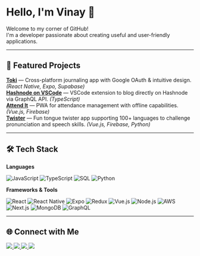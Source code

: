 # Hello, I'm Vinay 👋

Welcome to my corner of GitHub!  
I'm a developer passionate about creating useful and user-friendly applications. 

---

## 🌟 Featured Projects
<a href="https://vinaybomma-toki.expo.app" target="_blank"><b>Toki</b></a> — Cross-platform journaling app with Google OAuth & intuitive design. *(React Native, Expo, Supabase)*  
<a href="https://marketplace.visualstudio.com/items?itemName=vinaybomma.hashnode-on-vscode" target="_blank"><b>Hashnode on VSCode</b></a> — VSCode extension to blog directly on Hashnode via GraphQL API. *(TypeScript)*  
<a href="https://play.google.com/store/apps/details?id=com.vinaybomma.attendit" target="_blank"><b>Attend It</b></a> — PWA for attendance management with offline capabilities. *(Vue.js, Firebase)*  
<a href="https://twisterio.web.app" target="_blank"><b>Twister</b></a> — Fun tongue twister app supporting 100+ languages to challenge pronunciation and speech skills. *(Vue.js, Firebase, Python)*

---

## 🛠 Tech Stack

**Languages**  

![JavaScript](https://img.shields.io/badge/-JavaScript-000?&logo=JavaScript)
![TypeScript](https://img.shields.io/badge/-TypeScript-000?&logo=typescript)
![SQL](https://img.shields.io/badge/-SQL-000?&logo=postgresql)
![Python](https://img.shields.io/badge/-Python-000?&logo=python)

**Frameworks & Tools**  

![React](https://img.shields.io/badge/-React-000?&logo=react)
![React Native](https://img.shields.io/badge/-React%20Native-000?&logo=react)
![Expo](https://img.shields.io/badge/-Expo-000?&logo=Expo)
![Redux](https://img.shields.io/badge/-Redux-000?&logo=redux)
![Vue.js](https://img.shields.io/badge/-Vue.js-000?&logo=vue.js)
![Node.js](https://img.shields.io/badge/-Node.js-000?&logo=node.js)
![AWS](https://img.shields.io/badge/-AWS-000?&logo=amazon-aws)
![Next.js](https://img.shields.io/badge/-Next.js-000?&logo=next.js)
![MongoDB](https://img.shields.io/badge/-MongoDB-000?&logo=mongodb)
![GraphQL](https://img.shields.io/badge/-GraphQL-000?&logo=graphql)

---

## 🌐 Connect with Me
<a href="https://linkedin.com/in/vinaybomma" target="_blank">
  <img src="https://img.shields.io/badge/-LinkedIn-0077B5?&logo=linkedin&logoColor=white" />
</a>
<a href="https://vinaybomma.hashnode.dev" target="_blank">
  <img src="https://img.shields.io/badge/-Blog-2962FF?&logo=hashnode&logoColor=white" />
</a>
<a href="https://vinaybomma.github.io" target="_blank">
  <img src="https://img.shields.io/badge/-Website-000?&logo=vercel&logoColor=white" />
</a>
<a href="mailto:itsvinaybomma@gmail.com" target="_blank">
  <img src="https://img.shields.io/badge/-Email-D14836?&logo=gmail&logoColor=white" />
</a>
